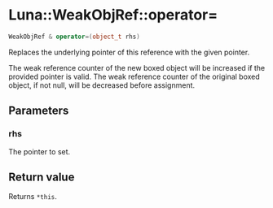 # Luna::WeakObjRef::operator=

```c++
WeakObjRef & operator=(object_t rhs)
```

Replaces the underlying pointer of this reference with the given pointer. 

The weak reference counter of the new boxed object will be increased if the provided pointer is valid. The weak reference counter of the original boxed object, if not null, will be decreased before assignment. 

## Parameters
### rhs
The pointer to set. 

## Return value
Returns `*this`. 

